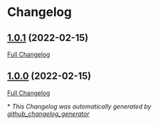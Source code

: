 # Changelog

## [1.0.1](https://github.com/josellarena/autoclean/tree/1.0.1) (2022-02-15)

[Full Changelog](https://github.com/josellarena/autoclean/compare/1.0.0...1.0.1)

## [1.0.0](https://github.com/josellarena/autoclean/tree/1.0.0) (2022-02-15)

[Full Changelog](https://github.com/josellarena/autoclean/compare/a23e29435146eb1f671da7009cc0afc3949b408b...1.0.0)



\* *This Changelog was automatically generated by [github_changelog_generator](https://github.com/github-changelog-generator/github-changelog-generator)*

